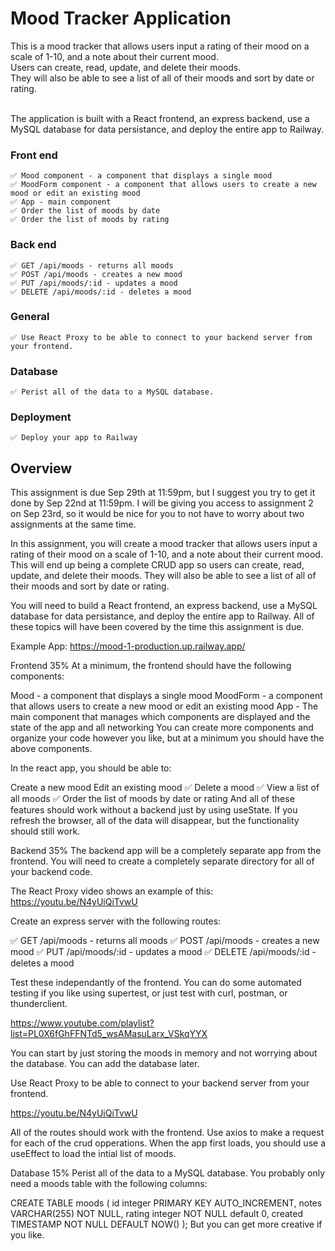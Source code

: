 # Mood Tracker Application
This is a mood tracker that allows users input a rating of their mood on a scale of 1-10, and a note about their current mood. <br>
Users can create, read, update, and delete their moods. <br>
They will also be able to see a list of all of their moods and sort by date or rating.<br><br>

The application is built with a React frontend, an express backend, use a MySQL database for data persistance, and deploy the entire app to Railway.<br>


### Front end 
    ✅ Mood component - a component that displays a single mood
    ✅ MoodForm component - a component that allows users to create a new mood or edit an existing mood
    ✅ App - main component
    ✅ Order the list of moods by date 
    ✅ Order the list of moods by rating
  
    
### Back end 
    ✅ GET /api/moods - returns all moods
    ✅ POST /api/moods - creates a new mood
    ✅ PUT /api/moods/:id - updates a mood
    ✅ DELETE /api/moods/:id - deletes a mood


### General
    ✅ Use React Proxy to be able to connect to your backend server from your frontend.

### Database
    ✅ Perist all of the data to a MySQL database.

### Deployment
    ✅ Deploy your app to Railway



## Overview
This assignment is due Sep 29th at 11:59pm, but I suggest you try to get it done by Sep 22nd at 11:59pm. I will be giving you access to assignment 2 on Sep 23rd, so it would be nice for you to not have to worry about two assignments at the same time.

In this assignment, you will create a mood tracker that allows users input a rating of their mood on a scale of 1-10, and a note about their current mood. This will end up being a complete CRUD app so users can create, read, update, and delete their moods. They will also be able to see a list of all of their moods and sort by date or rating.

You will need to build a React frontend, an express backend, use a MySQL database for data persistance, and deploy the entire app to Railway. All of these topics will have been covered by the time this assignment is due.

Example App: https://mood-1-production.up.railway.app/

Frontend 35%
At a minimum, the frontend should have the following components:

Mood - a component that displays a single mood
MoodForm - a component that allows users to create a new mood or edit an existing mood
App - The main component that manages which components are displayed and the state of the app and all networking
You can create more components and organize your code however you like, but at a minimum you should have the above components.

In the react app, you should be able to:

Create a new mood
Edit an existing mood
✅ Delete a mood
✅ View a list of all moods
✅ Order the list of moods by date or rating
And all of these features should work without a backend just by using useState. If you refresh the browser, all of the data will disappear, but the functionality should still work.


Backend 35%
The backend app will be a completely separate app from the frontend. You will need to create a completely separate directory for all of your backend code.

The React Proxy video shows an example of this: https://youtu.be/N4yUiQiTvwU

Create an express server with the following routes:

✅ GET /api/moods - returns all moods
✅ POST /api/moods - creates a new mood
✅ PUT /api/moods/:id - updates a mood
✅ DELETE /api/moods/:id - deletes a mood

Test these independantly of the frontend. You can do some automated testing if you like using supertest, or just test with curl, postman, or thunderclient.

https://www.youtube.com/playlist?list=PL0X6fGhFFNTd5_wsAMasuLarx_VSkqYYX

You can start by just storing the moods in memory and not worrying about the database. You can add the database later.

Use React Proxy to be able to connect to your backend server from your frontend.

https://youtu.be/N4yUiQiTvwU

All of the routes should work with the frontend. Use axios to make a request for each of the crud opperations. When the app first loads, you should use a useEffect to load the intial list of moods.

Database 15%
Perist all of the data to a MySQL database. You probably only need a moods table with the following columns:

CREATE TABLE moods (
  id integer PRIMARY KEY AUTO_INCREMENT,
  notes VARCHAR(255) NOT NULL,
  rating integer NOT NULL default 0,
  created TIMESTAMP NOT NULL DEFAULT NOW()
);
But you can get more creative if you like.
